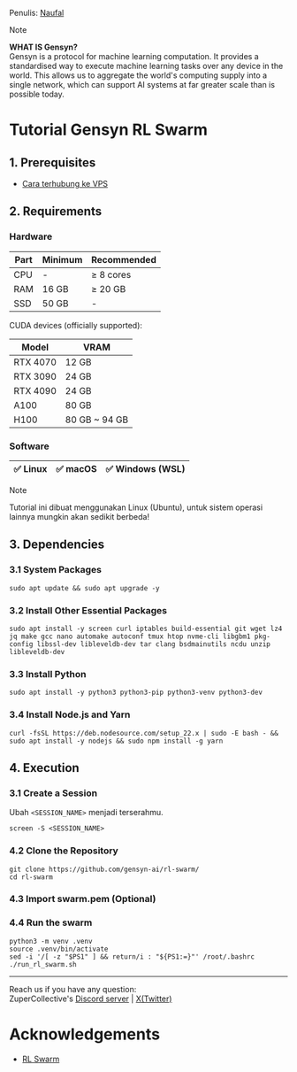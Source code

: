 Penulis: [Naufal](https://x.com/0xfal)

> [!NOTE]
> **WHAT IS Gensyn?**\
> Gensyn is a protocol for machine learning computation. It provides a standardised way to execute machine learning tasks over any device in the world. This allows us to aggregate the world's computing supply into a single network, which can support AI systems at far greater scale than is possible today.

# Tutorial Gensyn RL Swarm

## 1. Prerequisites

- [Cara terhubung ke VPS](https://github.com/ZuperHunt/Connect-to-VPS)

## 2. Requirements

### Hardware

| Part | Minimum | Recommended |
| ------------- | ------------- | ------------- |
| CPU | - | ≥ 8 cores |
| RAM | 16 GB | ≥ 20 GB |
| SSD | 50 GB | - |

CUDA devices (officially supported):

| Model | VRAM |
| ------------- | ------------- |
| RTX 4070 | 12 GB |
| RTX 3090 | 24 GB |
| RTX 4090 | 24 GB |
| A100 | 80 GB |
| H100 | 80 GB ~ 94 GB |

### Software

| ✅ Linux | ✅ macOS | ✅ Windows (WSL) |
| ------------- | ------------- | ------------- |

> [!NOTE]
> Tutorial ini dibuat menggunakan Linux (Ubuntu), untuk sistem operasi lainnya mungkin akan sedikit berbeda!

## 3. Dependencies

### 3.1 System Packages

```
sudo apt update && sudo apt upgrade -y
```

### 3.2 Install Other Essential Packages

```
sudo apt install -y screen curl iptables build-essential git wget lz4 jq make gcc nano automake autoconf tmux htop nvme-cli libgbm1 pkg-config libssl-dev libleveldb-dev tar clang bsdmainutils ncdu unzip libleveldb-dev
```

### 3.3 Install Python

```
sudo apt install -y python3 python3-pip python3-venv python3-dev
```

### 3.4 Install Node.js and Yarn

```
curl -fsSL https://deb.nodesource.com/setup_22.x | sudo -E bash - && sudo apt install -y nodejs && sudo npm install -g yarn
```

## 4. Execution

### 3.1 Create a Session

Ubah `<SESSION_NAME>` menjadi terserahmu.

```
screen -S <SESSION_NAME>
```

### 4.2 Clone the Repository

```
git clone https://github.com/gensyn-ai/rl-swarm/
cd rl-swarm
```

### 4.3 Import swarm.pem (Optional)



### 4.4 Run the swarm

```
python3 -m venv .venv
source .venv/bin/activate
sed -i '/[ -z "$PS1" ] && return/i : "${PS1:=}"' /root/.bashrc
./run_rl_swarm.sh
```

---

Reach us if you have any question:\
ZuperCollective's [Discord server](https://discord.gg/ZuperCollective) | [X(Twitter)](https://twitter.com/ZuperCollective)

# Acknowledgements

* [RL Swarm](https://github.com/gensyn-ai/rl-swarm)
